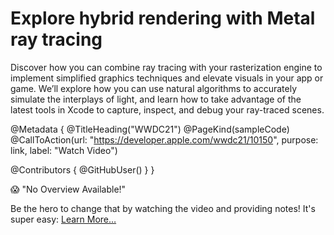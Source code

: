 # Explore hybrid rendering with Metal ray tracing

Discover how you can combine ray tracing with your rasterization engine to implement simplified graphics techniques and elevate visuals in your app or game. We’ll explore how you can use natural algorithms to accurately simulate the interplays of light, and learn how to take advantage of the latest tools in Xcode to capture, inspect, and debug your ray-traced scenes.

@Metadata {
   @TitleHeading("WWDC21")
   @PageKind(sampleCode)
   @CallToAction(url: "https://developer.apple.com/wwdc21/10150", purpose: link, label: "Watch Video")

   @Contributors {
      @GitHubUser(<replace this with your GitHub handle>)
   }
}

😱 "No Overview Available!"

Be the hero to change that by watching the video and providing notes! It's super easy:
 [Learn More…](https://wwdcnotes.github.io/WWDCNotes/documentation/wwdcnotes/contributing)
